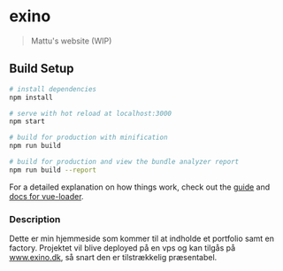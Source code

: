 # exino

> Mattu's website (WIP)

## Build Setup

``` bash
# install dependencies
npm install

# serve with hot reload at localhost:3000
npm start

# build for production with minification
npm run build

# build for production and view the bundle analyzer report
npm run build --report
```

For a detailed explanation on how things work, check out the [guide](http://vuejs-templates.github.io/webpack/) and [docs for vue-loader](http://vuejs.github.io/vue-loader).

### Description

Dette er min hjemmeside som kommer til at indholde et portfolio samt en factory. Projektet vil blive deployed på en vps og kan tilgås på www.exino.dk, så snart den er tilstrækkelig præsentabel. 

